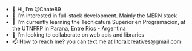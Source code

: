 - 👋 Hi, I’m @Chate89
- 👀 I’m interested in full-stack development. Mainly the MERN stack
- 🌱 I’m currently learning the Tecnicatura Superior en Programacion, at the UTNFRP in Parana, Entre Rios - Argentina
- 💞️ I’m looking to collaborate on web apis and libraries
- 📫 How to reach me? you can text me at litoralcreatives@gmail.com

<!---
Chate89/Chate89 is a ✨ special ✨ repository because its `README.md` (this file) appears on your GitHub profile.
You can click the Preview link to take a look at your changes.
--->
